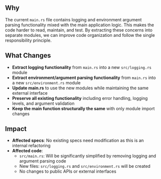 ## Why
The current `main.rs` file contains logging and environment argument parsing functionality mixed with the main application logic. This makes the code harder to read, maintain, and test. By extracting these concerns into separate modules, we can improve code organization and follow the single responsibility principle.

## What Changes
- **Extract logging functionality** from `main.rs` into a new `src/logging.rs` module
- **Extract environment/argument parsing functionality** from `main.rs` into a new `src/environment.rs` module
- **Update main.rs** to use the new modules while maintaining the same external interface
- **Preserve all existing functionality** including error handling, logging levels, and argument validation
- **Keep the main function structurally the same** with only module import changes

## Impact
- **Affected specs**: No existing specs need modification as this is an internal refactoring
- **Affected code**: 
  - `src/main.rs`: Will be significantly simplified by removing logging and argument parsing code
  - New files: `src/logging.rs` and `src/environment.rs` will be created
  - No changes to public APIs or external interfaces